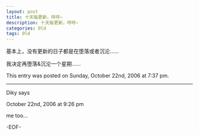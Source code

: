 ```yaml
---
layout: post
title: 十天每更新，呼呼~
description: 十天每更新，呼呼~
categories: Old
tags: Old
---
```

基本上，没有更新的日子都是在堕落或者沉沦......

我决定再堕落&沉沦一个星期......

This entry was posted on Sunday, October 22nd, 2006 at 7:37 pm.

---

Diky says 

October 22nd, 2006 at 9:26 pm

me too...

-EOF-